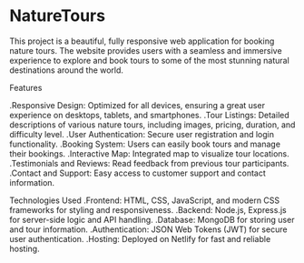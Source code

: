 # NatureTours
This project is a beautiful, fully responsive web application for booking nature tours. The website provides users with a seamless and immersive experience to explore and book tours to some of the most stunning natural destinations around the world.

Features

.Responsive Design: Optimized for all devices, ensuring a great user experience on desktops, tablets, and smartphones.
.Tour Listings: Detailed descriptions of various nature tours, including images, pricing, duration, and difficulty level.
.User Authentication: Secure user registration and login functionality.
.Booking System: Users can easily book tours and manage their bookings.
.Interactive Map: Integrated map to visualize tour locations.
.Testimonials and Reviews: Read feedback from previous tour participants.
.Contact and Support: Easy access to customer support and contact information.


Technologies Used
.Frontend: HTML, CSS, JavaScript, and modern CSS frameworks for styling and responsiveness.
.Backend: Node.js, Express.js for server-side logic and API handling.
.Database: MongoDB for storing user and tour information.
.Authentication: JSON Web Tokens (JWT) for secure user authentication.
.Hosting: Deployed on Netlify for fast and reliable hosting.
